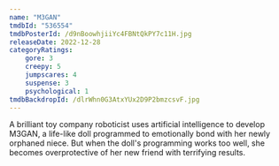 ```yaml
---
name: "M3GAN"
tmdbId: "536554"
tmdbPosterId: /d9nBoowhjiiYc4FBNtQkPY7c11H.jpg
releaseDate: 2022-12-28
categoryRatings:
    gore: 3
    creepy: 5
    jumpscares: 4
    suspense: 3
    psychological: 1
tmdbBackdropId: /dlrWhn0G3AtxYUx2D9P2bmzcsvF.jpg
---
```

A brilliant toy company roboticist uses artificial intelligence to develop M3GAN, a life-like doll programmed to emotionally bond with her newly orphaned niece. But when the doll's programming works too well, she becomes overprotective of her new friend with terrifying results.
